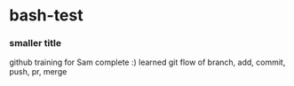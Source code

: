# bash-test

### smaller title

github training for Sam complete :) learned git flow of branch, add, commit, push, pr, merge
